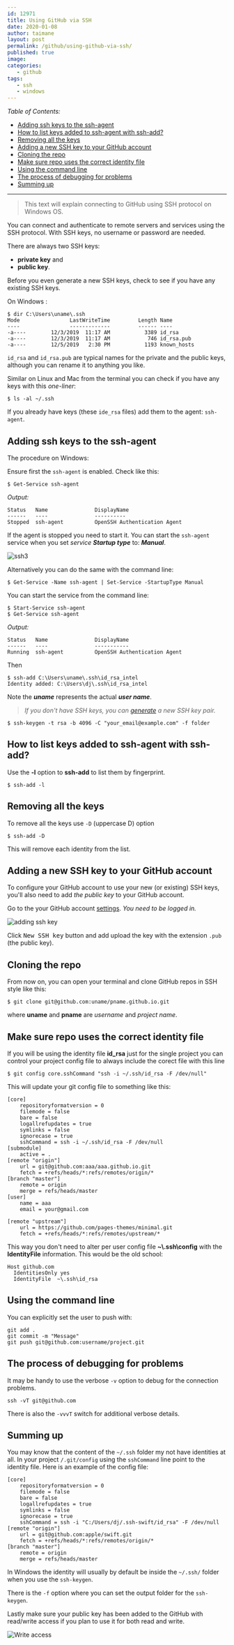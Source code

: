 ```yaml
---
id: 12971
title: Using GitHub via SSH
date: 2020-01-08
author: taimane
layout: post
permalink: /github/using-github-via-ssh/
published: true
image: 
categories:
   - github
tags:
   - ssh
   - windows
---
```

_Table of Contents:_

- [Adding ssh keys to the ssh-agent](#adding-ssh-keys-to-the-ssh-agent)
- [How to list keys added to ssh-agent with ssh-add?](#how-to-list-keys-added-to-ssh-agent-with-ssh-add)
- [Removing all the keys](#removing-all-the-keys)
- [Adding a new SSH key to your GitHub account](#adding-a-new-ssh-key-to-your-github-account)
- [Cloning the repo](#cloning-the-repo)
- [Make sure repo uses the correct identity file](#make-sure-repo-uses-the-correct-identity-file)
- [Using the command line](#using-the-command-line)
- [The process of debugging for problems](#the-process-of-debugging-for-problems)
- [Summing up](#summing-up)

---

> This text will explain connecting to GitHub using SSH protocol on Windows OS.

You can connect and authenticate to remote servers and services using the SSH protocol. With SSH keys, no username or password are needed.

There are always two SSH keys:
* **private key** and 
* **public key**.

Before you even generate a new SSH keys, check to see if you have any existing SSH keys.

On Windows :



```
$ dir C:\Users\uname\.ssh
Mode                LastWriteTime         Length Name
----                -------------         ------ ----
-a----        12/3/2019  11:17 AM           3389 id_rsa
-a----        12/3/2019  11:17 AM            746 id_rsa.pub
-a----        12/5/2019   2:30 PM           1193 known_hosts
```

`id_rsa` and `id_rsa.pub` are typical names for the private and the public keys, although you can rename it to anything you like.

Similar on Linux and Mac from the terminal you can check if you have any keys with this _one-liner_:

```
$ ls -al ~/.ssh
```

If you already have keys (these `ide_rsa` files) add them to the agent: `ssh-agent`.

## Adding ssh keys to the ssh-agent

The procedure on Windows:

Ensure first the `ssh-agent` is enabled. Check like this:

```
$ Get-Service ssh-agent
```

_Output:_
```
Status   Name               DisplayName
------   ----               ----------
Stopped  ssh-agent          OpenSSH Authentication Agent
```

If the agent is stopped you need to start it. You can start the `ssh-agent` service when you set _service **Startup type**_ to: **_Manual_**.

![ssh3](/wp-content/uploads/2020/01/ssh3.jpg)


Alternatively you can do the same with the command line:

```
$ Get-Service -Name ssh-agent | Set-Service -StartupType Manual
```

You can start the service from the command line:

```
$ Start-Service ssh-agent
$ Get-Service ssh-agent
```

_Output:_
```
Status   Name               DisplayName
------   ----               -----------
Running  ssh-agent          OpenSSH Authentication Agent
```


Then 
```
$ ssh-add C:\Users\uname\.ssh\id_rsa_intel
Identity added: C:\Users\dj\.ssh\id_rsa_intel 
```

Note the _**uname**_ represents the actual **_user name_**.

>_If you don't have SSH keys, you can [generate](https://help.github.com/en/enterprise/2.16/user/github/authenticating-to-github/generating-a-new-ssh-key-and-adding-it-to-the-ssh-agent#generating-a-new-ssh-key) a new SSH key pair._

```
$ ssh-keygen -t rsa -b 4096 -C "your_email@example.com" -f folder 
```

## How to list keys added to ssh-agent with ssh-add?

Use the **-l** option to **ssh-add** to list them by fingerprint.

```
$ ssh-add -l
```

## Removing all the keys

To remove all the keys use `-D` (uppercase D) option

```
$ ssh-add -D
```

This will remove each identity from the list.

## Adding a new SSH key to your GitHub account

To configure your GitHub account to use your new (or existing) SSH keys, you'll also need to add _the public key_ to your GitHub account.

Go to the your GitHub account [settings](https://github.com/settings/profile). _You need to be logged in._

<img alt="adding ssh key" src="https://programming-review.com/wp-content/uploads/2020/01/ssh2.jpg">

Click <kbd>New SSH key</kbd> button and add upload the key with the extension `.pub` (the public key).


## Cloning the repo
From now on, you can open your terminal and clone GitHub repos in SSH style like 
this:

```
$ git clone git@github.com:uname/pname.github.io.git
```

where **uname** and **pname** are _username_ and _project name_.

## Make sure repo uses the correct identity file

If you will be using the identity file **id_rsa** just for the single project you can control your project config file to always include the corect file with this line

```
$ git config core.sshCommand "ssh -i ~/.ssh/id_rsa -F /dev/null"
```

This will update your git config file to something like this:

```
[core]
	repositoryformatversion = 0
	filemode = false
	bare = false
	logallrefupdates = true
	symlinks = false
	ignorecase = true
	sshCommand = ssh -i ~/.ssh/id_rsa -F /dev/null
[submodule]
	active = .
[remote "origin"]
	url = git@github.com:aaa/aaa.github.io.git
	fetch = +refs/heads/*:refs/remotes/origin/*
[branch "master"]
	remote = origin
	merge = refs/heads/master
[user]
	name = aaa
	email = your@gmail.com

[remote "upstream"]
	url = https://github.com/pages-themes/minimal.git
	fetch = +refs/heads/*:refs/remotes/upstream/*
```

This way you don't need to alter per user config file **~\\.ssh\config** with the **IdentityFile** information. This would be the old school:

```
Host github.com
  IdentitiesOnly yes
  IdentityFile  ~\.ssh\id_rsa
```

## Using the command line 

You can explicitly set the user to push with:

```
git add .
git commit -m "Message"
git push git@github.com:username/project.git
```

## The process of debugging for problems

It may be handy to use the verbose `-v` option to debug for the connection problems. 

```
ssh -vT git@github.com
```

There is also the `-vvvT` switch for additional verbose details.

## Summing up

You may know that the content of the `~/.ssh` folder my not have identities at all. In your project `/.git/config` using the `sshCommand` line point to the identity file. Here is an example of the config file:

```
[core]
	repositoryformatversion = 0
	filemode = false
	bare = false
	logallrefupdates = true
	symlinks = false
	ignorecase = true	
	sshCommand = ssh -i "C:/Users/dj/.ssh-swift/id_rsa" -F /dev/null
[remote "origin"]
	url = git@github.com:apple/swift.git
	fetch = +refs/heads/*:refs/remotes/origin/*
[branch "master"]
	remote = origin
	merge = refs/heads/master
```

In Windows the identity will usually by default be inside the `~/.ssh/` folder when you use the `ssh-keygen`.

There is the `-f` option where you can set the output folder for the `ssh-keygen`.

Lastly make sure your public key has been added to the GitHub with read/write access if you plan to use it for both read and write.

![Write access](/wp-content/uploads/2020/write-access.jpg)

